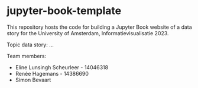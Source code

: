 # jupyter-book-template

This repository hosts the code for building a  Jupyter Book website of a data story for the University of Amsterdam, Informatievisualisatie 2023.

Topic data story: ...


Team members:
* Eline Lunsingh Scheurleer - 14046318
* Renée Hagemans - 14386690
* Simon Bevaart

